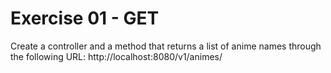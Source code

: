 # Exercise 01 - GET

Create a controller and a method that returns a list of anime names
through the following URL: http://localhost:8080/v1/animes/
